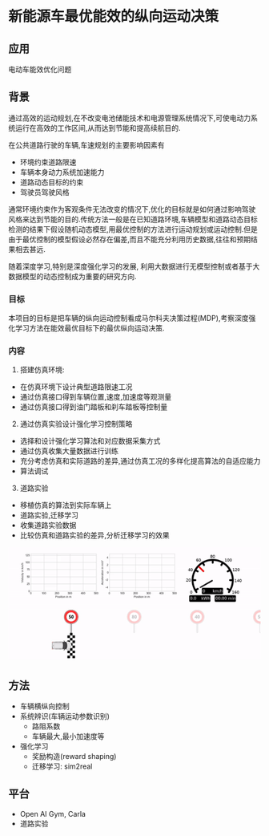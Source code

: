 <!-- pandoc program-en.md --pdf-engine=xelatex -o program-en.docx -V CJKmainfont='Source Han Sans SC' --wrap=preserve -->
<!-- ---
新能源车最优能效的纵向运动决策
... -->


# 新能源车最优能效的纵向运动决策

## 应用

电动车能效优化问题

## 背景

通过高效的运动规划,在不改变电池储能技术和电源管理系统情况下,可使电动力系统运行在高效的工作区间,从而达到节能和提高续航目的.

在公共道路行驶的车辆,车速规划的主要影响因素有

- 环境约束道路限速
- 车辆本身动力系统加速能力
- 道路动态目标的约束
- 驾驶员驾驶风格

通常环境约束作为客观条件无法改变的情况下,优化的目标就是如何通过影响驾驶风格来达到节能的目的.传统方法一般是在已知道路环境,车辆模型和道路动态目标检测的结果下假设随机动态模型,用最优控制的方法进行运动规划或运动控制.但是由于最优控制的模型假设必然存在偏差,而且不能充分利用历史数据,往往和预期结果相去甚远.

随着深度学习,特别是深度强化学习的发展, 利用大数据进行无模型控制或者基于大数据模型的动态控制成为重要的研究方向.

### 目标

本项目的目标是把车辆的纵向运动控制看成马尔科夫决策过程(MDP),考察深度强化学习方法在能效最优目标下的最优纵向运动决策.

### 内容

1. 搭建仿真环境:

- 在仿真环境下设计典型道路限速工况
- 通过仿真接口得到车辆位置,速度,加速度等观测量
- 通过仿真接口得到油门踏板和刹车踏板等控制量
  
2. 通过仿真实验设计强化学习控制策略

- 选择和设计强化学习算法和对应数据采集方式
- 通过仿真收集大量数据进行训练
- 充分考虑仿真和实际道路的差异,通过仿真工况的多样化提高算法的自适应能力
- 算法调试

3. 道路实验

- 移植仿真的算法到实际车辆上
- 道路实验,迁移学习
- 收集道路实验数据
- 比较仿真和道路实验的差异,分析迁移学习的效果


<!-- |![](fig/trained_agent.gif)|
|:--:|
|<b>纵向运动规划</b>| -->
![](fig/trained_agent.gif)


## 方法

- 车辆横纵向控制
- 系统辨识(车辆运动参数识别)
  - 路阻系数
  - 车辆最大,最小加速度等
- 强化学习
  - 奖励构造(reward shaping)
  - 迁移学习: sim2real

## 平台

- Open AI Gym, Carla
- 道路实验


